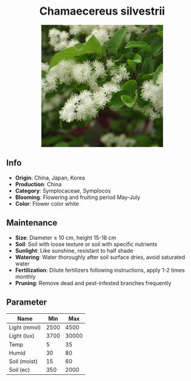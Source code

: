 <h1 align='center'>Chamaecereus silvestrii</h1>
<p align="center">
    <img 
        align='center'
        width='320'
        src="../images/chamaecereus silvestrii.png" 
        alt='Chamaecereus silvestrii' />
</p>

## Info

 - **Origin**: China, Japan, Korea
 - **Production**: China
 - **Category**: Symplocaceae, Symplocos
 - **Blooming**: Flowering and fruiting period May-July
 - **Color**: Flower color white

## Maintenance

 - **Size**: Diameter ≥ 10 cm, height 15-18 cm
 - **Soil**: Soil with loose texture or soil with specific nutrients
 - **Sunlight**: Like sunshine, resistant to half shade
 - **Watering**: Water thoroughly after soil surface dries, avoid saturated water
 - **Fertilization**: Dilute fertilizers following instructions, apply 1-2 times monthly
 - **Pruning**: Remove dead and pest-infested branches frequently

## Parameter

| Name         | Min  | Max   |
|--------------|------|-------|
| Light (mmol) | 2500 | 4500  |
| Light (lux)  | 3700 | 30000 |
| Temp         | 5    | 35    |
| Humid        | 30   | 80    |
| Soil (moist) | 15   | 60    |
| Soil (ec)    | 350  | 2000  |